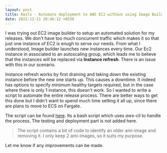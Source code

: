 ```yaml
---
layout: post
title: Rails - Automate deployment to AWS EC2 without using Image Builder or Instance Refresh
date: 2022-12-11 20:46:12 +0530
---
```


I was trying out EC2 image builder to setup an automated solution for my releases. We don't have too much concurrent traffic which makes it so that just one instance of EC2 is enugh to serve our needs. From what I understood, Image builder launches new instances every time. Our Ec2 instance in associated to an autoscaling group, which leads me to believe that the instances will be replaced via **Instance refresh**. There is an issue with this in our scenario.

Instance refresh works by first draining and taking down the existing instance before the new one starts up. This causes a downtime. It indeed has options to specify minimum healthy targets required, but in the case where there is only 1 instance, this doesn't work. So I wanted to write a script to automate the entire release process. There are better ways to get this done but I didn't want to spend much time setting it all up, since there are plans to move to ECS on Fargate.

The script can be found [here](https://github.com/sajinmp/rails-capistrano-aws-deployment). Its a bash script which uses *aws-cli* to handle the process. The testing and deployment part is not added here.

> The script contains a bit of code to identify an older ami-image and removing it. I only keep 2 ami-images, so it suits my purpose.

Let me know if any improvements can be made.
